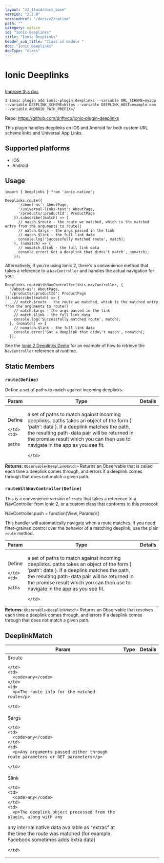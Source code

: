 ```yaml
---
layout: "v2_fluid/docs_base"
version: "2.3.0"
versionHref: "/docs/v2/native"
path: ""
category: native
id: "ionic-deeplinks"
title: "Ionic Deeplinks"
header_sub_title: "Class in module "
doc: "Ionic Deeplinks"
docType: "class"
---
```








<h1 class="api-title">
  
  Ionic Deeplinks
  

  

  </h1>

<a class="improve-v2-docs" href="http://github.com/driftyco/ionic-native/edit/master/src/plugins/deeplinks.ts#L22">
  Improve this doc
</a>



<!-- decorators -->





<pre><code>$ ionic plugin add ionic-plugin-deeplinks --variable URL_SCHEME=myapp --variable DEEPLINK_SCHEME=https --variable DEEPLINK_HOST=example.com --variable ANDROID_PATH_PREFIX=/</code></pre>
<p>Repo:
  <a href="https://github.com/driftyco/ionic-plugin-deeplinks">
    https://github.com/driftyco/ionic-plugin-deeplinks
  </a>
</p>

<!-- description -->

<p>This plugin handles deeplinks on iOS and Android for both custom URL scheme links
and Universal App Links.</p>


<!-- @platforms tag -->
<h2>Supported platforms</h2>

<ul>
  <li>iOS</li><li>Android</li>
</ul>

<!-- @platforms tag end -->


<!-- if doc.decorators -->

<!-- @usage tag -->

<h2>Usage</h2>

<pre><code class="lang-typescript">import { Deeplinks } from &#39;ionic-native&#39;;

Deeplinks.route({
      &#39;/about-us&#39;: AboutPage,
      &#39;/universal-links-test&#39;: AboutPage,
      &#39;/products/:productId&#39;: ProductPage
    }).subscribe((match) =&gt; {
      // match.$route - the route we matched, which is the matched entry from the arguments to route()
      // match.$args - the args passed in the link
      // match.$link - the full link data
      console.log(&#39;Successfully matched route&#39;, match);
    }, (nomatch) =&gt; {
      // nomatch.$link - the full link data
      console.error(&#39;Got a deeplink that didn\&#39;t match&#39;, nomatch);
    });
</code></pre>
<p>Alternatively, if you&#39;re using Ionic 2, there&#39;s a convenience method that takes a reference to a <code>NavController</code> and handles
the actual navigation for you:</p>
<pre><code class="lang-typescript">Deeplinks.routeWithNavController(this.navController, {
  &#39;/about-us&#39;: AboutPage,
  &#39;/products/:productId&#39;: ProductPage
}).subscribe((match) =&gt; {
    // match.$route - the route we matched, which is the matched entry from the arguments to route()
    // match.$args - the args passed in the link
    // match.$link - the full link data
    console.log(&#39;Successfully matched route&#39;, match);
  }, (nomatch) =&gt; {
    // nomatch.$link - the full link data
    console.error(&#39;Got a deeplink that didn\&#39;t match&#39;, nomatch);
  });
</code></pre>
<p>See the <a href="https://github.com/driftyco/ionic2-deeplinks-demo/blob/master/app/app.ts">Ionic 2 Deeplinks Demo</a> for an example of how to
retrieve the <code>NavController</code> reference at runtime.</p>




<!-- @property tags -->


<h2>Static Members</h2>

<div id="route"></div>
<h3><code>route(Define)</code>
  
</h3>




Define a set of paths to match against incoming deeplinks.



<table class="table param-table" style="margin:0;">
  <thead>
  <tr>
    <th>Param</th>
    <th>Type</th>
    <th>Details</th>
  </tr>
  </thead>
  <tbody>
  
  <tr>
    <td>
      Define
      
      
    </td>
    <td>
      
<code>paths</code>
    </td>
    <td>
      <p>a set of paths to match against incoming deeplinks.
paths takes an object of the form { &#39;path&#39;: data }. If a deeplink
matches the path, the resulting path-data pair will be returned in the
promise result which you can then use to navigate in the app as you see fit.</p>

      
    </td>
  </tr>
  
  </tbody>
</table>





<div class="return-value" markdown="1">
  <i class="icon ion-arrow-return-left"></i>
  <b>Returns:</b> 
<code>Observable&lt;DeeplinkMatch&gt;</code> Returns an Observable that is called each time a deeplink comes through, and
errors if a deeplink comes through that does not match a given path.
</div>



<div id="routeWithNavController"></div>
<h3><code>routeWithNavController(Define)</code>
  
</h3>




This is a convenience version of `route` that takes a reference to a NavController
from Ionic 2, or a custom class that conforms to this protocol:

NavController.push = function(View, Params){}

This handler will automatically navigate when a route matches. If you need finer-grained
control over the behavior of a matching deeplink, use the plain `route` method.



<table class="table param-table" style="margin:0;">
  <thead>
  <tr>
    <th>Param</th>
    <th>Type</th>
    <th>Details</th>
  </tr>
  </thead>
  <tbody>
  
  <tr>
    <td>
      Define
      
      
    </td>
    <td>
      
<code>paths</code>
    </td>
    <td>
      <p>a set of paths to match against incoming deeplinks.
paths takes an object of the form { &#39;path&#39;: data }. If a deeplink
matches the path, the resulting path-data pair will be returned in the
promise result which you can then use to navigate in the app as you see fit.</p>

      
    </td>
  </tr>
  
  </tbody>
</table>





<div class="return-value" markdown="1">
  <i class="icon ion-arrow-return-left"></i>
  <b>Returns:</b> 
<code>Observable&lt;DeeplinkMatch&gt;</code> Returns an Observable that resolves each time a deeplink comes through, and
errors if a deeplink comes through that does not match a given path.
</div>




<!-- methods on the class -->



<!-- other classes -->

<!-- end other classes -->

<!-- interfaces -->

<!--<h2><a class="anchor" name="interfaces" href="#interfaces"></a>Interfaces</h2>-->


<h2><a class="anchor" name="DeeplinkMatch" href="#DeeplinkMatch"></a>DeeplinkMatch</h2>


<table class="table param-table" style="margin:0;">
  <thead>
  <tr>
    <th>Param</th>
    <th>Type</th>
    <th>Details</th>
  </tr>
  </thead>
  <tbody>
  
  <tr>
    <td>
      $route
      
    </td>
    <td>
      <code>any</code>
    </td>
    <td>
      <p>The route info for the matched route</p>

    </td>
  </tr>
  
  <tr>
    <td>
      $args
      
    </td>
    <td>
      <code>any</code>
    </td>
    <td>
      <p>Any arguments passed either through route parameters or GET parameters</p>

    </td>
  </tr>
  
  <tr>
    <td>
      $link
      
    </td>
    <td>
      <code>any</code>
    </td>
    <td>
      <p>The deeplink object processed from the plugin, along with any
any internal native data available as &quot;extras&quot; at the time
the route was matched (for example, Facebook sometimes adds extra data)</p>

    </td>
  </tr>
  
  </tbody>
</table>





<!-- end interfaces -->

<!-- related link --><!-- end content block -->


<!-- end body block -->

